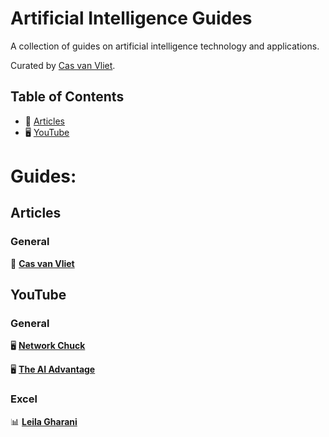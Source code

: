 # Artificial Intelligence Guides

A collection of guides on artificial intelligence technology and applications.

Curated by [Cas van Vliet](https://casvanvliet.substack.com).

## Table of Contents

- 📄 [Articles](#articles)
- 🖥️ [YouTube](#youtube)

# Guides:
## Articles

### General
📄 [**Cas van Vliet**](https://casvanvliet.substack.com)

## YouTube
### General
🖥️ [**Network Chuck**](https://www.youtube.com/@NetworkChuck)

🖥️ [**The AI Advantage**](https://www.youtube.com/@aiadvantage)

### Excel
📊 [**Leila Gharani**](https://www.youtube.com/@LeilaGharani)
